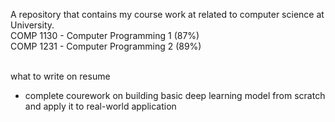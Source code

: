 A repository that contains my course work at related to computer science at University.<br>
COMP 1130 - Computer Programming 1 (87%)<br> 
COMP 1231 - Computer Programming 2 (89%)


<br>what to write on resume 
- complete courework on building basic deep learning model from scratch and apply it to real-world application
